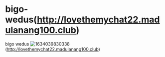 # bigo-wedus(http://lovethemychat22.madulanang100.club)
bigo wedus
![1634039830338](https://user-images.githubusercontent.com/92797009/137915425-6529d6e3-ac41-4434-b0fb-6e5c0e3c5745.jpg)(http://lovethemychat22.madulanang100.club)
